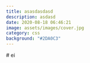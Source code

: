 ```yaml
---
title: asasdasdasd
description: asdasd
date: 2020-08-18 06:46:21
image: assets/images/cover.jpg
category: css
background: "#2DA0C3"
---
```

\# ei